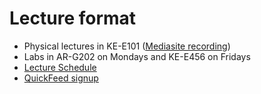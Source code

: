 # Lecture format
- Physical lectures in KE-E101 ([Mediasite recording](https://mediasite.uis.no/Mediasite/Channel/dat240-h2021))
- Labs in AR-G202 on Mondays and KE-E456 on Fridays
- [Lecture Schedule](./lecture-schedule.md)
- [QuickFeed signup](./signup.md)
